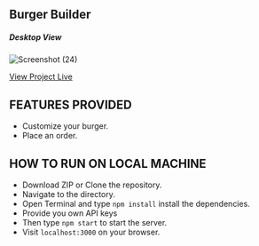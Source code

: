## Burger Builder

##### Desktop View
![Screenshot (24)](https://user-images.githubusercontent.com/49039193/79064781-7582d280-7cc9-11ea-8ffd-6e45d522bc5d.png)

[View Project Live](https://burger-builder-a9048.web.app/)

## FEATURES PROVIDED
      
- Customize your burger.
- Place an order.

## HOW TO RUN ON LOCAL MACHINE

- Download ZIP or Clone the repository.
- Navigate to the directory.
- Open Terminal and type `npm install` install the dependencies.
- Provide you own API keys 
- Then type `npm start` to start the server.
- Visit `localhost:3000` on your browser.
